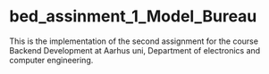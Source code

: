 # bed_assinment_1_Model_Bureau

This is the implementation of the second assignment for the course Backend Development at Aarhus uni, Department of electronics and computer engineering.
